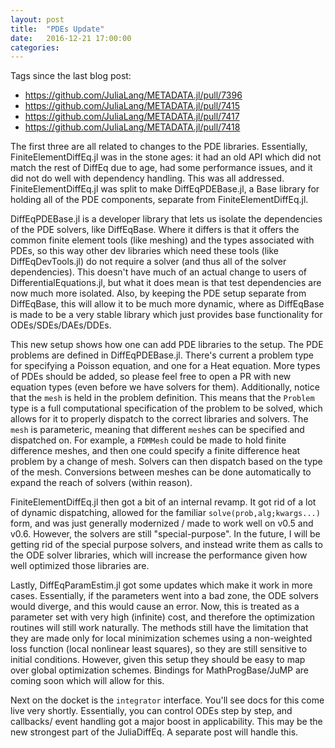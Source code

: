 ```yaml
---
layout: post
title:  "PDEs Update"
date:   2016-12-21 17:00:00
categories:
---
```


Tags since the last blog post:

- https://github.com/JuliaLang/METADATA.jl/pull/7396
- https://github.com/JuliaLang/METADATA.jl/pull/7415
- https://github.com/JuliaLang/METADATA.jl/pull/7417
- https://github.com/JuliaLang/METADATA.jl/pull/7418

The first three are all related to changes to the PDE libraries. Essentially,
FiniteElementDiffEq.jl was in the stone ages: it had an old API which did not
match the rest of DiffEq due to age, had some performance issues, and it
did not do well with dependency handling. This was all addressed.
FiniteElementDiffEq.jl was split to make DiffEqPDEBase.jl, a Base library
for holding all of the PDE components, separate from FiniteElementDiffEq.jl.

DiffEqPDEBase.jl is a developer library that lets us isolate the dependencies
of the PDE solvers, like DiffEqBase. Where it differs is that it offers the
common finite element tools (like meshing) and the types associated with
PDEs, so this way other dev libraries which need these tools (like DiffEqDevTools.jl)
do not require a solver (and thus all of the solver dependencies). This doesn't
have much of an actual change to users of DifferentialEquations.jl, but what
it does mean is that test dependencies are now much more isolated. Also, by
keeping the PDE setup separate from DiffEqBase, this will allow it to be
much more dynamic, where as DiffEqBase is made to be a very stable library
which just provides base functionality for ODEs/SDEs/DAEs/DDEs.

This new setup shows how one can add PDE libraries to the setup. The PDE
problems are defined in DiffEqPDEBase.jl. There's current a problem type
for specifying a Poisson equation, and one for a Heat equation. More types
of PDEs should be added, so please feel free to open a PR with new equation
types (even before we have solvers for them). Additionally, notice that the
`mesh` is held in the problem definition. This means that the `Problem` type
is a full computational specification of the problem to be solved, which allows
for it to properly dispatch to the correct libraries and solvers. The `mesh`
is parameteric, meaning that different `mesh`es can be specified and dispatched
on. For example, a `FDMMesh` could be made to hold finite difference meshes, and
then one could specify a finite difference heat problem by a change of mesh.
Solvers can then dispatch based on the type of the mesh. Conversions between
meshes can be done automatically to expand the reach of solvers (within reason).

FiniteElementDiffEq.jl then got a bit of an internal revamp. It got rid of a lot
of dynamic dispatching, allowed for the familiar `solve(prob,alg;kwargs...)`
form, and was just generally modernized / made to work well on v0.5 and v0.6.
However, the solvers are still "special-purpose". In the future, I will be
getting rid of the special purpose solvers, and instead write them as calls
to the ODE solver libraries, which will increase the performance given how
well optimized those libraries are.

Lastly, DiffEqParamEstim.jl got some updates which make it work in more cases.
Essentially, if the parameters went into a bad zone, the ODE solvers would diverge,
and this would cause an error. Now, this is treated as a parameter set with
very high (infinite) cost, and therefore the optimization routines will still
work naturally. The methods still have the limitation that they are made only
for local minimization schemes using a non-weighted loss function (local
nonlinear least squares), so they are still sensitive to initial conditions.
However, given this setup they should be easy to map over global optimization
schemes. Bindings for MathProgBase/JuMP are coming soon which will allow for this.

Next on the docket is the `integrator` interface. You'll see docs for this come
live very shortly. Essentially, you can control ODEs step by step, and callbacks/
event handling got a major boost in applicability. This may be the new strongest
part of the JuliaDiffEq. A separate post will handle this.
